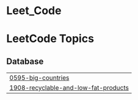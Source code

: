 # Leet_Code


<!---LeetCode Topics Start-->
# LeetCode Topics
## Database
|  |
| ------- |
| [0595-big-countries](https://github.com/kishorek0344/Leet_Code/tree/master/0595-big-countries) |
| [1908-recyclable-and-low-fat-products](https://github.com/kishorek0344/Leet_Code/tree/master/1908-recyclable-and-low-fat-products) |
<!---LeetCode Topics End-->